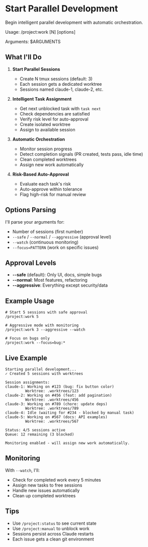 # Start Parallel Development

Begin intelligent parallel development with automatic orchestration.

Usage: /project:work [N] [options]

Arguments: $ARGUMENTS

## What I'll Do

1. **Start Parallel Sessions**
   - Create N tmux sessions (default: 3)
   - Each session gets a dedicated worktree
   - Sessions named claude-1, claude-2, etc.

2. **Intelligent Task Assignment**
   - Get next unblocked task with `task next`
   - Check dependencies are satisfied
   - Verify risk level for auto-approval
   - Create isolated worktree
   - Assign to available session

3. **Automatic Orchestration**
   - Monitor session progress
   - Detect completion signals (PR created, tests pass, idle time)
   - Clean completed worktrees
   - Assign new work automatically

4. **Risk-Based Auto-Approval**
   - Evaluate each task's risk
   - Auto-approve within tolerance
   - Flag high-risk for manual review

## Options Parsing
I'll parse your arguments for:
- Number of sessions (first number)
- `--safe` / `--normal` / `--aggressive` (approval level)
- `--watch` (continuous monitoring)
- `--focus=PATTERN` (work on specific issues)

## Approval Levels
- **--safe** (default): Only UI, docs, simple bugs
- **--normal**: Most features, refactoring
- **--aggressive**: Everything except security/data

## Example Usage
```
# Start 5 sessions with safe approval
/project:work 5

# Aggressive mode with monitoring  
/project:work 3 --aggressive --watch

# Focus on bugs only
/project:work --focus=bug:*
```

## Live Example
```
Starting parallel development...
✓ Created 5 sessions with worktrees

Session assignments:
claude-1: Working on #123 (bug: fix button color)
         Worktree: .worktrees/123
claude-2: Working on #456 (feat: add pagination)  
         Worktree: .worktrees/456
claude-3: Working on #789 (chore: update deps)
         Worktree: .worktrees/789
claude-4: Idle (waiting for #234 - blocked by manual task)
claude-5: Working on #567 (docs: API examples)
         Worktree: .worktrees/567

Status: 4/5 sessions active
Queue: 12 remaining (3 blocked)

Monitoring enabled - will assign new work automatically.
```

## Monitoring
With `--watch`, I'll:
- Check for completed work every 5 minutes
- Assign new tasks to free sessions
- Handle new issues automatically
- Clean up completed worktrees

## Tips
- Use `/project:status` to see current state
- Use `/project:manual` to unblock work
- Sessions persist across Claude restarts
- Each issue gets a clean git environment
